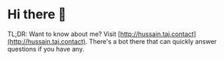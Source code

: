 # Hi there 👋

TL;DR: Want to know about me? Visit [http://hussain.taj.contact](http://hussain.taj.contact). There's a bot there that can quickly answer questions if you have any.
